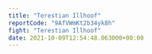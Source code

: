 ```yaml
---
title: "Terestian Illhoof"
reportCode: "9AfVWmKt2b34yk8h"
fight: "Terestian Illhoof"
date: 2021-10-09T12:54:48.063000+00:00
---
```

